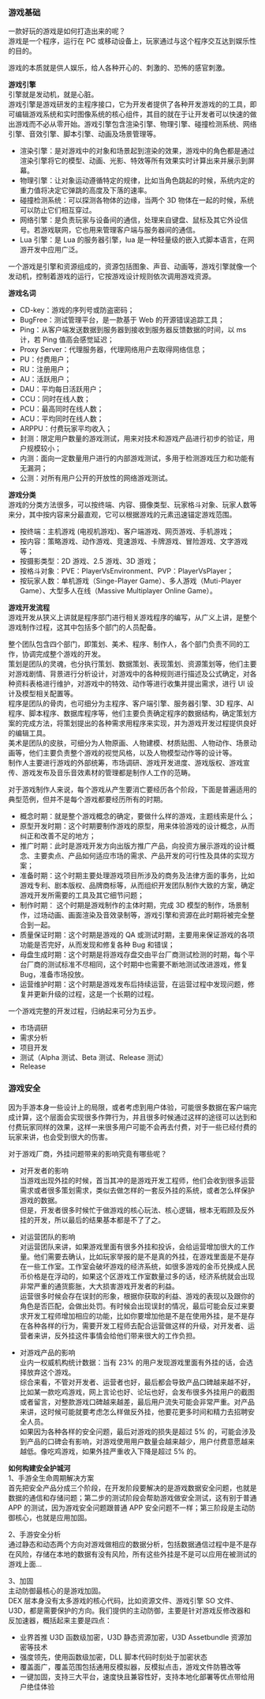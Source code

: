 
### 游戏基础
一款好玩的游戏是如何打造出来的呢？  
游戏是一个程序，运行在 PC 或移动设备上，玩家通过与这个程序交互达到娱乐性的目的。  

游戏的本质就是供人娱乐，给人各种开心的、刺激的、恐怖的感官刺激。

**游戏引擎**  
引擎就是发动机，就是心脏。  
游戏引擎是游戏研发的主程序接口，它为开发者提供了各种开发游戏的的工具，即可编辑游戏系统和实时图像系统的核心组件，其目的就在于让开发者可以快速的做出游戏而不必从零开始。游戏引擎包含渲染引擎、物理引擎、碰撞检测系统、网络引擎、音效引擎、脚本引擎、动画及场景管理等。

- 渲染引擎：是对游戏中的对象和场景起到渲染的效果，游戏中的角色都是通过渲染引擎将它的模型、动画、光影、特效等所有效果实时计算出来并展示到屏幕。
- 物理引擎：让对象运动遵循特定的规律，比如当角色跳起的时候，系统内定的重力值将决定它弹跳的高度及下落的速率。
- 碰撞检测系统：可以探测各物体的边缘，当两个 3D 物体在一起的时候，系统可以防止它们相互穿过。
- 网络引擎：是负责玩家与设备间的通信，处理来自键盘、鼠标及其它外设信号。若游戏联网，它也用来管理客户端与服务器间的通信。
- Lua 引擎：是 Lua 的服务器引擎，lua 是一种轻量级的嵌入式脚本语言，在网游开发中应用广泛。

一个游戏是引擎和资源组成的，资源包括图象、声音、动画等，游戏引擎就像一个发动机，控制着游戏的运行，它按游戏设计规则依次调用游戏资源。

**游戏名词**  

- CD-key：游戏的序列号或防盗密码；
- BugFree：测试管理平台，是一款基于 Web 的开源错误追踪工具；
- Ping：从客户端发送数据到服务器到接收到服务器反馈数据的时间，以 ms 计，若 Ping 值高会感觉延迟；
- Proxy Server：代理服务器，代理网络用户去取得网络信息；
- PU：付费用户；
- RU：注册用户；
- AU：活跃用户；
- DAU：平均每日活跃用户；
- CCU：同时在线人数；
- PCU：最高同时在线人数；
- ACU：平均同时在线人数；
- ARPPU：付费玩家平均收入；
- 封测：限定用户数量的游戏测试，用来对技术和游戏产品进行初步的验证，用户规模较小；
- 内测：面向一定数量用户进行的内部游戏测试，多用于检测游戏压力和功能有无漏洞；
- 公测：对所有用户公开的开放性的网络游戏测试。

**游戏分类**  
游戏的分类方法很多，可以按终端、内容、摄像类型、玩家格斗对象、玩家人数等来分，其中按内容来分最直观，它可以根据游戏的元素迅速锚定游戏范围。

- 按终端：主机游戏 (电视机游戏)、客户端游戏、网页游戏、手机游戏；
- 按内容：策略游戏、动作游戏、竞速游戏、卡牌游戏、冒险游戏、文字游戏等；
- 按摄影类型：2D 游戏、2.5 游戏、3D 游戏；
- 按格斗对象：PVE：PlayerVsEnvironment、PVP：PlayerVsPlayer；
- 按玩家人数：单机游戏（Singe-Player Game）、多人游戏（Muti-Player Game）、大型多人在线（Massive Multiplayer Online Game）。

**游戏开发流程**  
游戏开发从狭义上讲就是程序部门进行相关游戏程序的编写，从广义上讲，是整个游戏制作过程，这其中包括多个部门的人员配备。  

整个团队包含四个部门，即策划、美术、程序、制作人，各个部门负责不同的工作，协调完成整个游戏的开发。  
策划是团队的灵魂，也分执行策划、数据策划、表现策划、资源策划等，他们主要对游戏剧情、背景进行分析设计，对游戏中的各种规则进行描述及公式确定，对各种资料表格进行维护，对游戏中的特效、动作等进行收集并提出需求，进行 UI 设计及模型相关配置等。  
程序是团队的骨肉，也可细分为主程序、客户端引擎、服务器引擎、3D 程序、AI 程序、脚本程序、数据库程序等，他们主要负责确定程序的数据结构，确定策划方案的完成方法，将策划提出的各种需求用程序来实现，并为游戏开发过程提供良好的编辑工具。  
美术是团队的皮肤，可细分为人物原画、人物建模、材质贴图、人物动作、场景动画等，他们主要负责整个游戏的视觉风格，以及人物模型动作等的设计等。  
制作人主要进行游戏的外部统筹，市场调研、游戏开发进度、游戏版权、游戏宣传、游戏发布及音乐音效素材的管理都是制作人工作的范畴。  

对于游戏制作人来说，每个游戏从产生要消亡要经历各个阶段，下面是普遍适用的典型范例，但并不是每个游戏都要经历所有的时期。  

- 概念时期：就是整个游戏概念的确定，要做什么样的游戏，主题线索是什么；
- 原型开发时期：这个时期要制作游戏的原型，用来体验游戏的设计概念，从而纠正和改善不足的地方；
- 推广时期：此时是游戏开发方向出版方推广产品，向投资方展示游戏的设计概念、主要卖点、产品如何适应市场的需求、产品开发的可行性及具体的实现方案；
- 准备时期：这个时期主要处理游戏项目所涉及的商务及法律方面的事务，比如游戏专利、剧本版权、品牌商标等，从而组织开发团队制作大致的方案，确定游戏开发所需要的工具及其它细节问题；
- 制作时期： 这个时期是游戏制作的主体时期，完成 3D 模型的制作，场景制作，过场动画、画面渲染及音效录制等，游戏引擎和资源在此时期将被完全整合到一起。
- 质量保证时期：这个时期是游戏的 QA 或测试时期，主要用来保证游戏的各项功能是否完好，从而发现和修复各种 Bug 和错误；
- 母盘生成时期：这个时期是将游戏存盘交由平台厂商测试检测的时期，每个平台厂商的测试标准不尽相同，这个时期中也需要不断地测试改进游戏，修复 Bug，准备市场投放。
- 运营维护时期：这个时期是游戏发布后持续运营，在运营过程中发现问题，修复并更新升级的过程，这是一个长期的过程。

一个游戏完整的开发过程，归纳起来可分为五步。  

- 市场调研
- 需求分析
- 项目开发
- 测试（Alpha 测试、Beta 测试、Release 测试）
- Release

### 游戏安全
因为手游本身一些设计上的局限，或者考虑到用户体验，可能很多数据在客户端完成计算，这个层面会实现很多作弊行为，并且很多时候通过这样的途径可以达到和付费玩家同样的效果，这样一来很多用户可能不会再去付费，对于一些已经付费的玩家来讲，也会受到很大的伤害。  

对于游戏厂商，外挂问题带来的影响究竟有哪些呢？  

- 对开发者的影响  
当游戏出现外挂的时候，首当其冲的是游戏开发工程师，他们会收到很多运营需求或者很多策划需求，类似去做怎样的一套反外挂的系统，或者怎么样保护游戏的数据。  
但是，开发者很多时候忙于做游戏的核心玩法、核心逻辑，根本无暇顾及反外挂的开发，所以最后的结果基本都是不了了之。  

- 对运营团队的影响  
对运营团队来讲，如果游戏里面有很多外挂和投诉，会给运营增加很大的工作量。他们需要去确认，比如玩家举报的是不是真的外挂，在游戏里面是不是存在一些工作室。工作室会破坏游戏的经济系统，如很多游戏的金币兑换成人民币价格是在浮动的，如果这个区游戏工作室数量过多的话，经济系统就会出现非常严重的通货膨胀，大大损害游戏开发者的利益。  
运营很多时候会存在误封的形象，根据你获取的利益、游戏的表现以及跟你的角色是否匹配，会做出处罚。有时候会出现误封的情况，最后可能会反过来要求开发工程师增加相应的功能，比如你要增加他是不是在使用外挂，是不是存在各种各样的行为，需要开发工程师去配合运营做这样的升级，对开发者、运营者来讲，反外挂这件事情会给他们带来很大的工作负担。  

- 对游戏产品的影响  
业内一权威机构统计数据：当有 23% 的用户发现游戏里面有外挂的话，会选择放弃这个游戏。  
综合来看，不管对开发者、运营者也好，最后都会导致产品口碑越来越不好，比如某一款吃鸡游戏，网上言论也好、论坛也好，会发布很多外挂用户的截图或者留言，对整款游戏口碑越来越差，最后用户流失可能会非常严重。对产品来讲，这时候可能就要考虑怎么样做反外挂，他要花更多时间和精力去招聘安全人员。  
如果因为各种各样的安全问题，最后对游戏的损失是超过 5% 的，可能会涉及到产品的口碑会有影响，对游戏使用用户数量会越来越少，用户付费意愿越来越低。像吃鸡游戏，如果外挂严重收入下降是超过 5% 的。  

**如何构建安全护城河**  
1、手游全生命周期解决方案  
首先把安全产品分成三个阶段，在开发阶段要解决的是游戏数据安全问题，也就是数据的通信和存储问题；第二步的测试阶段会帮助游戏做安全测试，这有别于普通 APP 的测试，因为游戏安全问题跟普通 APP 安全问题不一样；第三阶段是主动防御核心，也就是应用加固。  

2、手游安全分析  
通过静态和动态两个方向对游戏做相应的数据分析，包括数据通信过程中是不是存在风险，存储在本地的数据有没有风险，所有这些外挂是不是可以应用在被测试的游戏上面...  

3、加固  
主动防御最核心的是游戏加固。  
DEX 层本身没有太多游戏的核心代码，比如资源文件、游戏引擎 SO 文件、U3D，都是需要保护的方向。我们提供的主动防御，主要是针对游戏反修改器和反加速器，概括起来主要是四点：  

- 业界首推 U3D 函数级加密，U3D 静态资源加密，U3D Assetbundle 资源加密等技术
- 强度领先，使用函数级加密，DLL 脚本代码时刻处于加密状态
- 覆盖面广，覆盖范围包括通用反模拟器，反模拟点击，游戏文件防篡改等
- 一键加固，支持三大平台，速度快且兼容性好，支持本地化部署等优点带给用户绝佳体验

